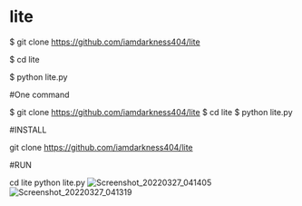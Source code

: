 # lite
$ git clone https://github.com/iamdarkness404/lite

$ cd lite 

$ python lite.py

#One command 

$ git clone https://github.com/iamdarkness404/lite $ cd lite  $ python lite.py 



#INSTALL


git clone https://github.com/iamdarkness404/lite

#RUN 

cd lite 
python lite.py ![Screenshot_20220327_041405](https://user-images.githubusercontent.com/102288379/160259291-dda6288f-17c5-4a60-a6c7-1a40dc7a4e50.jpg)
![Screenshot_20220327_041319](https://user-images.githubusercontent.com/102288379/160259301-e42349f7-2bce-4263-aa0a-f02c62043df6.jpg)
